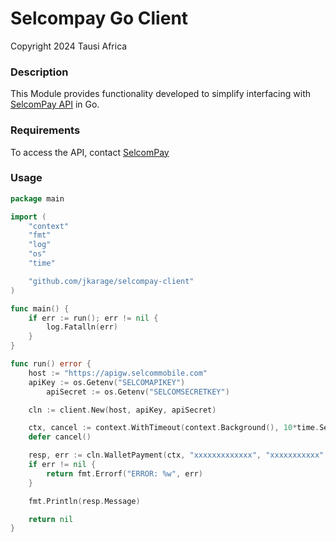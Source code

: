 # Selcompay Go Client

Copyright 2024 Tausi Africa

### Description

This Module provides functionality developed to simplify interfacing with [SelcomPay API](https://developers.selcommobile.com/) in Go.

### Requirements

To access the API, contact [SelcomPay](https://www.selcom.net/selcom-pay-)

### Usage
```go
package main

import (
	"context"
	"fmt"
	"log"
	"os"
	"time"

	"github.com/jkarage/selcompay-client"
)

func main() {
	if err := run(); err != nil {
		log.Fatalln(err)
	}
}

func run() error {
	host := "https://apigw.selcommobile.com"
	apiKey := os.Getenv("SELCOMAPIKEY")
    	apiSecret := os.Getenv("SELCOMSECRETKEY")

	cln := client.New(host, apiKey, apiSecret)

	ctx, cancel := context.WithTimeout(context.Background(), 10*time.Second)
	defer cancel()

	resp, err := cln.WalletPayment(ctx, "xxxxxxxxxxxxx", "xxxxxxxxxxx", "255xxxxxxxxx")
	if err != nil {
		return fmt.Errorf("ERROR: %w", err)
	}

	fmt.Println(resp.Message)

	return nil
}
```




